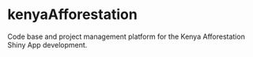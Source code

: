 # kenyaAfforestation
Code base and project management platform for the Kenya Afforestation Shiny App development. 
